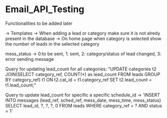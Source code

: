 # Email_API_Testing

Functionalities to be added later

-> Templates
-> When adding a lead or category make sure it is not alredy present in the database
-> On home page when category is selected show the number of leads in the selected category

mess_status -> 0:to be sent, 1: sent, 2: category/status of lead changed, 3: error sending message

Query for updating lead_count for all categories:
"UPDATE categories t2 JOIN(SELECT category_ref, COUNT(*) as lead_count FROM leads GROUP BY category_ref) t1 ON t2.cat_id = t1.category_ref SET t2.lead_count = t1.lead_count;"

Query to update lead_count for specific a specific schedule_id ->
'INSERT INTO messages (lead_ref, sched_ref, mess_date, mess_time, mess_status) SELECT lead_id, ?, ?, ?, 0 FROM leads WHERE category_ref = ? AND status = 1'
